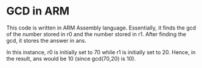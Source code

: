 # GCD in ARM   

This code is written in ARM Assembly language. Essentially, it finds the gcd of the number stored in r0 and the number stored in r1. After finding the gcd, it stores the answer in ans.   

In this instance, r0 is initially set to 70 while r1 is initially set to 20. Hence, in the result, ans would be 10 (since gcd(70,20) is 10).